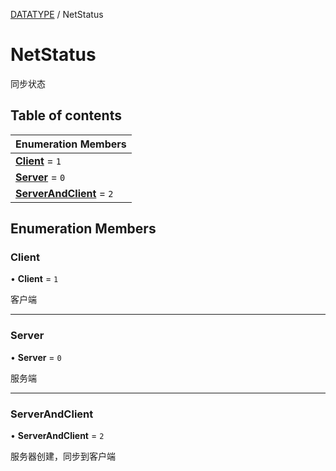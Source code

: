 [DATATYPE](../groups/DATATYPE.DATATYPE.md) / NetStatus

# NetStatus <Badge type="tip" text="Enumeration" /> <Score text="NetStatus" />

同步状态

## Table of contents

| Enumeration Members |
| :-----|
| **[Client](Type.NetStatus.md#client)** = ``1`` <br> |
| **[Server](Type.NetStatus.md#server)** = ``0`` <br> |
| **[ServerAndClient](Type.NetStatus.md#serverandclient)** = ``2`` <br> |

## Enumeration Members

### Client <Score text="Client" /> 

• **Client** = ``1``

客户端

___

### Server <Score text="Server" /> 

• **Server** = ``0``

服务端

___

### ServerAndClient <Score text="ServerAndClient" /> 

• **ServerAndClient** = ``2``

服务器创建，同步到客户端
